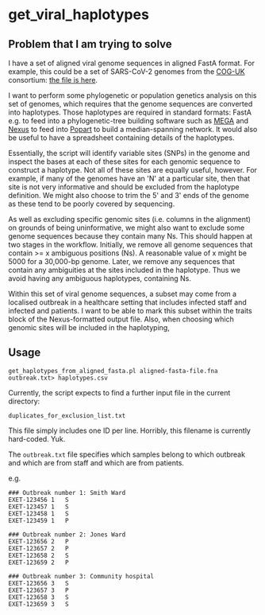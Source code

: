 # get_viral_haplotypes

## Problem that I am trying to solve

I have a set of aligned viral genome sequences in aligned FastA format. For example, this could be a set of SARS-CoV-2 genomes
from the [COG-UK](https://www.cogconsortium.uk/data/) consortium: [the file is here](https://cog-uk.s3.climb.ac.uk/2020-05-08/cog_2020-05-08_alignment.fasta).

I want to perform some phylogenetic or population genetics analysis on this set of genomes, which requires that the
genome sequences are converted into haplotypes. Those haplotypes are required in standard formats: FastA e.g. to feed
into a phylogenetic-tree building software such as [MEGA](https://www.megasoftware.net/) and [Nexus](https://doi.org/10.1093/sysbio/46.4.590) to feed into
[Popart](http://popart.otago.ac.nz/index.shtml) to build a median-spanning network.
It would also be useful to have a spreadsheet containing details of the haplotypes.

Essentially, the script will identify variable sites (SNPs) in the genome and inspect the bases at each of these sites for each genomic sequence to construct a haplotype. Not all of these sites are equally useful, however. For example, if many of the genomes have an 'N'
at a particular site, then that site is not very informative and should be excluded from the haplotype definition. We might also choose to trim the 5' and 3' ends of the genome as these tend to be poorly covered by sequencing.

As well as excluding specific genomic sites (i.e. columns in the alignment) on grounds of being uninformative, we 
might also want to exclude some genome sequences because they contain many Ns. 
This should happen at two stages in the workflow. 
Initially, we remove all genome sequences that contain >= x ambiguous positions (Ns). 
A reasonable value of x might be 5000 for a 30,000-bp genome. Later, we remove any 
sequences that contain any ambiguities at the sites included in the haplotype. 
Thus we avoid having any ambiguous haplotypes, containing Ns.


Within this set of viral genome sequences, a subset may come from a localised outbreak in a healthcare setting
that includes infected staff and infected and patients. I want to be able to mark this subset within the traits block
of the Nexus-formatted output file. Also, when choosing which genomic sites will be included in the haplotyping, 

## Usage

```get_haplotypes_from_aligned_fasta.pl aligned-fasta-file.fna outbreak.txt> haplotypes.csv```

Currently, the script expects to find a further input file in the current directory:

```
duplicates_for_exclusion_list.txt
```
This file simply includes one ID per line. Horribly, this filename is currently hard-coded. Yuk.

The ```outbreak.txt``` file specifies which samples belong to which outbreak and which are from staff and which are from patients.

e.g.

```
### Outbreak number 1: Smith Ward
EXET-123456	1	S
EXET-123457	1	S
EXET-123458	1	S
EXET-123459	1	P

### Outbreak number 2: Jones Ward
EXET-123656	2	P
EXET-123657	2	P
EXET-123658	2	S
EXET-123659	2	P

### Outbreak number 3: Community hospital
EXET-123656	3	S
EXET-123657	3	P
EXET-123658	3	S
EXET-123659	3	S
```

